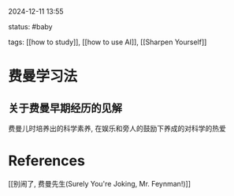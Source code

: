 2024-12-11    13:55

status: #baby 

tags: [[how to study]], [[how to use AI]], [[Sharpen Yourself]]


# 费曼学习法

## 关于费曼早期经历的见解

费曼儿时培养出的科学素养, 在娱乐和旁人的鼓励下养成的对科学的热爱






# References

[[别闹了, 费曼先生(Surely You're Joking, Mr. Feynman!)]]